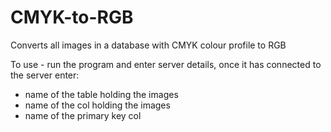 # CMYK-to-RGB
Converts all images in a database with CMYK colour profile to RGB

To use - run the program and enter server details, once it has connected to the server enter:
- name of the table holding the images
- name of the col holding the images
- name of the primary key col
